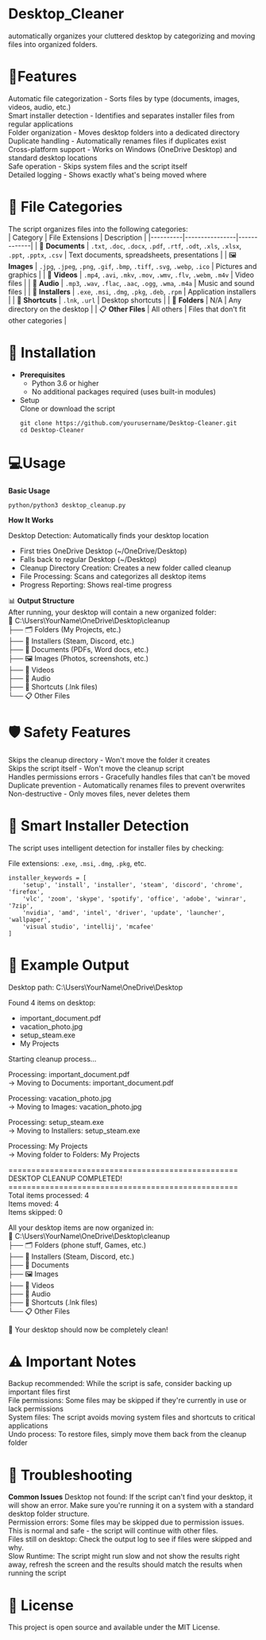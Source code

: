 # Desktop_Cleaner

automatically organizes your cluttered desktop by categorizing and moving files into organized folders.<br />

# 🚀**Features**<br />
Automatic file categorization - Sorts files by type (documents, images, videos, audio, etc.)<br />
Smart installer detection - Identifies and separates installer files from regular applications<br />
Folder organization - Moves desktop folders into a dedicated directory<br />
Duplicate handling - Automatically renames files if duplicates exist<br />
Cross-platform support - Works on Windows (OneDrive Desktop) and standard desktop locations<br />
Safe operation - Skips system files and the script itself<br />
Detailed logging - Shows exactly what's being moved where<br />

# 📁 **File Categories**<br />
The script organizes files into the following categories:<br />
| Category | File Extensions | Description |
|----------|----------------|-------------|
| :page_facing_up: **Documents** | `.txt`, `.doc`, `.docx`, `.pdf`, `.rtf`, `.odt`, `.xls`, `.xlsx`, `.ppt`, `.pptx`, `.csv` | Text documents, spreadsheets, presentations |
| :framed_picture: **Images** | `.jpg`, `.jpeg`, `.png`, `.gif`, `.bmp`, `.tiff`, `.svg`, `.webp`, `.ico` | Pictures and graphics |
| :movie_camera: **Videos** | `.mp4`, `.avi`, `.mkv`, `.mov`, `.wmv`, `.flv`, `.webm`, `.m4v` | Video files |
| :musical_note: **Audio** | `.mp3`, `.wav`, `.flac`, `.aac`, `.ogg`, `.wma`, `.m4a` | Music and sound files |
| :wrench: **Installers** | `.exe`, `.msi`, `.dmg`, `.pkg`, `.deb`, `.rpm` | Application installers |
| :link: **Shortcuts** | `.lnk`, `.url` | Desktop shortcuts |
| :file_folder: **Folders** | N/A | Any directory on the desktop |
| :clipboard: **Other Files** | All others | Files that don't fit other categories |

# 🔧 **Installation**<br />
- **Prerequisites**<br />
    - Python 3.6 or higher
    - No additional packages required (uses built-in modules)
- Setup<br />
    Clone or download the script
    ```
    git clone https://github.com/yourusername/Desktop-Cleaner.git
    cd Desktop-Cleaner
    ```
# 💻**Usage**<br />
**Basic Usage**<br />

```python/python3 desktop_cleanup.py```

**How It Works**<br />

Desktop Detection: Automatically finds your desktop location<br />

- First tries OneDrive Desktop (~/OneDrive/Desktop)<br />
- Falls back to regular Desktop (~/Desktop)<br />
- Cleanup Directory Creation: Creates a new folder called cleanup<br />
- File Processing: Scans and categorizes all desktop items<br />
- Progress Reporting: Shows real-time progress<br />

📊 **Output Structure**<br />
After running, your desktop will contain a new organized folder:<br />
📁 C:\Users\YourName\OneDrive\Desktop\cleanup<br />
├── 🗂️  Folders (My Projects, etc.)<br />
├── 🔧 Installers (Steam, Discord, etc.)<br />
├── 📄 Documents (PDFs, Word docs, etc.)<br />
├── 🖼️  Images (Photos, screenshots, etc.)<br />
├── 🎥 Videos<br />
├── 🎵 Audio<br />
├── 🔗 Shortcuts (.lnk files)<br />
└── 📋 Other Files<br />
    
# 🛡️ **Safety Features**<br />

Skips the cleanup directory - Won't move the folder it creates<br />
Skips the script itself - Won't move the cleanup script<br />
Handles permissions errors - Gracefully handles files that can't be moved<br />
Duplicate prevention - Automatically renames files to prevent overwrites<br />
Non-destructive - Only moves files, never deletes them<br />

# **🎯 Smart Installer Detection**<br />
The script uses intelligent detection for installer files by checking:<br />

File extensions: ```.exe```, ```.msi```, ```.dmg```, ```.pkg```, etc.
```
installer_keywords = [
    'setup', 'install', 'installer', 'steam', 'discord', 'chrome', 'firefox', 
    'vlc', 'zoom', 'skype', 'spotify', 'office', 'adobe', 'winrar', '7zip',
    'nvidia', 'amd', 'intel', 'driver', 'update', 'launcher', 'wallpaper',
    'visual studio', 'intellij', 'mcafee'
]
```
# 📝 **Example Output**<br />
Desktop path: C:\Users\YourName\OneDrive\Desktop

Found 4 items on desktop:
  - important_document.pdf<br />
  - vacation_photo.jpg<br />
  - setup_steam.exe<br />
  - My Projects<br />

Starting cleanup process...

Processing: important_document.pdf<br />
  -> Moving to Documents: important_document.pdf<br />

Processing: vacation_photo.jpg<br />
  -> Moving to Images: vacation_photo.jpg<br />

Processing: setup_steam.exe<br />
  -> Moving to Installers: setup_steam.exe<br />

Processing: My Projects<br />
  -> Moving folder to Folders: My Projects<br />

==================================================<br />
DESKTOP CLEANUP COMPLETED!<br />
==================================================<br />
Total items processed: 4 <br />
Items moved: 4 <br />
Items skipped: 0 <br />

All your desktop items are now organized in:<br />
📁 C:\Users\YourName\OneDrive\Desktop\cleanup<br />
├── 🗂️  Folders (phone stuff, Games, etc.)<br />
├── 🔧 Installers (Steam, Discord, etc.)<br />
├── 📄 Documents<br />
├── 🖼️  Images<br />
├── 🎥 Videos<br />
├── 🎵 Audio<br />
├── 🔗 Shortcuts (.lnk files)<br />
└── 📋 Other Files<br />

🎉 Your desktop should now be completely clean!<br />

# **⚠️ Important Notes**<br />

Backup recommended: While the script is safe, consider backing up important files first<br />
File permissions: Some files may be skipped if they're currently in use or lack permissions<br />
System files: The script avoids moving system files and shortcuts to critical applications<br />
Undo process: To restore files, simply move them back from the cleanup folder<br />

# **🐛 Troubleshooting**<br />
**Common Issues**
Desktop not found: If the script can't find your desktop, it will show an error. Make sure you're running it on a system with a standard desktop folder structure.<br />
Permission errors: Some files may be skipped due to permission issues. This is normal and safe - the script will continue with other files.<br />
Files still on desktop: Check the output log to see if files were skipped and why.<br />
Slow Runtime: The script might run slow and not show the results right away, refresh the screen and the results should match the results when running the script<br />

# **📄 License**<br />
This project is open source and available under the MIT License.
